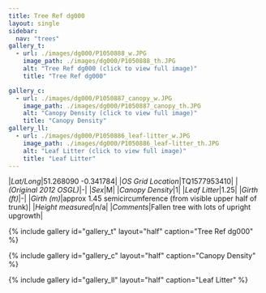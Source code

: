 ```yaml
---
title: Tree Ref dg000
layout: single
sidebar:
  nav: "trees"
gallery_t: 
  - url: ./images/dg000/P1050888_w.JPG
    image_path: ./images/dg000/P1050888_th.JPG
    alt: "Tree Ref dg000 (click to view full image)"
    title: "Tree Ref dg000"

gallery_c:
  - url: ./images/dg000/P1050887_canopy_w.JPG
    image_path: ./images/dg000/P1050887_canopy_th.JPG
    alt: "Canopy Density (click to view full image)"
    title: "Canopy Density"
gallery_ll:
  - url: ./images/dg000/P1050886_leaf-litter_w.JPG
    image_path: ./images/dg000/P1050886_leaf-litter_th.JPG
    alt: "Leaf Litter (click to view full image)"
    title: "Leaf Litter"
---
```


|*Lat/Long*|51.268090 -0.341784|
|*OS Grid Location*|TQ1577953410|
|*(Original 2012 OSGL)*|-|
|*Sex*|M|
|*Canopy Density*|1|
|*Leaf Litter*|1.25|
|*Girth (ft)*|-|
|*Girth (m)*|approx 1.45 semicircumference (from visible upper half of trunk)|
|*Height measured*|n/a|
|*Comments*|Fallen tree with lots of upright upgrowth|


{% include gallery id="gallery_t" layout="half" caption="Tree Ref dg000" %}

{% include gallery id="gallery_c" layout="half" caption="Canopy Density" %}

{% include gallery id="gallery_ll" layout="half" caption="Leaf Litter" %}

